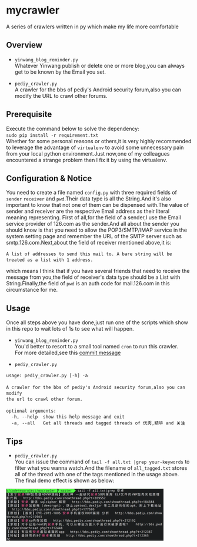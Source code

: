 # mycrawler
 A series of crawlers written in py which make my life more comfortable  

## Overview
- `yinwang_blog_reminder.py`  
Whatever Yinwang publish or delete one or more blog,you can always get to be known
by the Email you set.

- `pediy_crawler.py`  
A crawler for the bbs of pediy's Android security forum,also you can modify the URL to crawl other forums.

## Prerequisite 
Execute the command below to solve the dependency:  
`sudo pip install -r requirement.txt`  
Whether for some personal reasons or others,it is very highly recommended to leverage the advantage of `virtualenv` to avoid some unnecessary pain from your local python environment.Just now,one of my colleagues encountered a strange problem then I fix it by using the virtualenv.

## Configuration & Notice 
You need to create a file named `config.py` with three required fields of `sender` `receiver` and `pwd`.Their data type is all the String.And it's also important to know that not one of them can be dispensed with.The value of sender and receiver are the respective Email address as their literal meaning representing. First of all,for the field of a sender,I use the Email service provider of 126.com as the sender.And all about the sender you should know is that you need to allow the POP3/SMTP/IMAP service in the system setting page and remember the URL of the SMTP server such as smtp.126.com.Next,about the field of receiver mentioned above,it is:  
```
A list of addresses to send this mail to. A bare string will be treated as a list with 1 address.
```
which means I think that if you have several friends that need to receive the message from you,the field of receiver's data type should be a List with String.Finally,the field of `pwd` is an auth code for mail.126.com in this circumstance for me.

## Usage
Once all steps above you have done,just run one of the scripts which show in this repo to wait lots of 1s to see what will happen.
- `yinwang_blog_reminder.py`   
You'd better to resort to a small tool named `cron` to run this crawler.  
For more detailed,see this [commit message]("https://github.com/supersu097/mycrawler/commit/57c4bcd49da88f1c5cda615995acd88013835ece")

- `pediy_crawler.py`
```
usage: pediy_crawler.py [-h] -a

A crawler for the bbs of pediy's Android security forum,also you can modify
the url to crawl other forum.

optional arguments:
  -h, --help  show this help message and exit
  -a, --all   Get all threads and tagged threads of 优秀,精华 and 关注
```

## Tips
- `pediy_crawler.py`  
You can issue the command of `tail -f all.txt |grep your-keywords` to filter
what you wanna watch.And the filename of `all_tagged.txt` stores all of the thread with one of the tags mentioned in the usage above.  
The final demo effect is shown as below:  
<img src="screenshot/keyword_filter.png" width="428" height="141">
